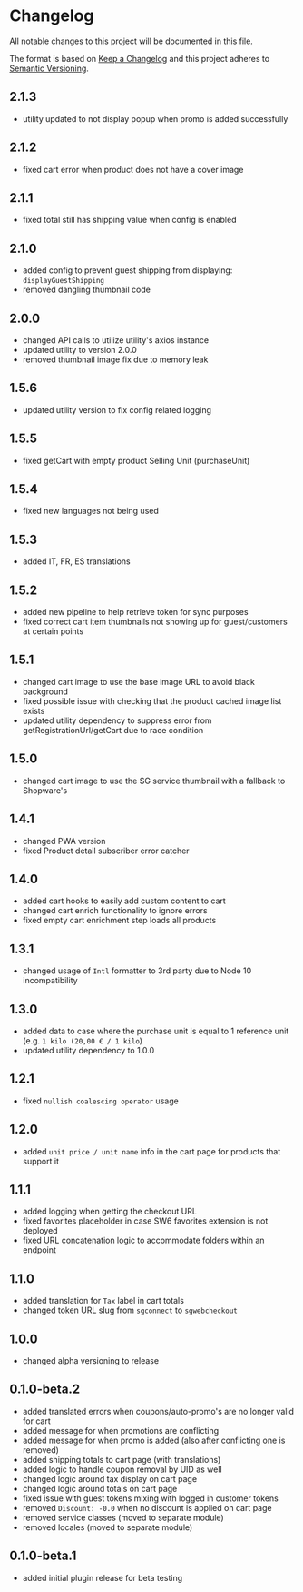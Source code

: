 # Changelog

All notable changes to this project will be documented in this file.

The format is based on [Keep a Changelog](http://keepachangelog.com/) and this project adheres
to [Semantic Versioning](http://semver.org/).

## 2.1.3

- utility updated to not display popup when promo is added successfully

## 2.1.2

- fixed cart error when product does not have a cover image

## 2.1.1

- fixed total still has shipping value when config is enabled

## 2.1.0

- added config to prevent guest shipping from displaying: `displayGuestShipping`
- removed dangling thumbnail code

## 2.0.0

- changed API calls to utilize utility's axios instance
- updated utility to version 2.0.0
- removed thumbnail image fix due to memory leak

## 1.5.6

- updated utility version to fix config related logging

## 1.5.5

- fixed getCart with empty product Selling Unit (purchaseUnit)

## 1.5.4

- fixed new languages not being used

## 1.5.3

- added IT, FR, ES translations

## 1.5.2

- added new pipeline to help retrieve token for sync purposes
- fixed correct cart item thumbnails not showing up for guest/customers at certain points

## 1.5.1

- changed cart image to use the base image URL to avoid black background
- fixed possible issue with checking that the product cached image list exists
- updated utility dependency to suppress error from getRegistrationUrl/getCart due to race condition

## 1.5.0

- changed cart image to use the SG service thumbnail with a fallback to Shopware's

## 1.4.1

- changed PWA version
- fixed Product detail subscriber error catcher

## 1.4.0

- added cart hooks to easily add custom content to cart
- changed cart enrich functionality to ignore errors
- fixed empty cart enrichment step loads all products

## 1.3.1

- changed usage of `Intl` formatter to 3rd party due to Node 10 incompatibility

## 1.3.0

- added data to case where the purchase unit is equal to 1 reference unit (e.g. `1 kilo (20,00 € / 1 kilo`)
- updated utility dependency to 1.0.0

## 1.2.1

- fixed `nullish coalescing operator` usage

## 1.2.0

- added `unit price / unit name` info in the cart page for products that support it

## 1.1.1

- added logging when getting the checkout URL
- fixed favorites placeholder in case SW6 favorites extension is not deployed
- fixed URL concatenation logic to accommodate folders within an endpoint

## 1.1.0

- added translation for `Tax` label in cart totals
- changed token URL slug from `sgconnect` to `sgwebcheckout`

## 1.0.0

- changed alpha versioning to release

## 0.1.0-beta.2

- added translated errors when coupons/auto-promo's are no longer valid for cart
- added message for when promotions are conflicting
- added message for when promo is added (also after conflicting one is removed)
- added shipping totals to cart page (with translations)
- added logic to handle coupon removal by UID as well
- changed logic around tax display on cart page
- changed logic around totals on cart page
- fixed issue with guest tokens mixing with logged in customer tokens
- removed `Discount: -0.0` when no discount is applied on cart page
- removed service classes (moved to separate module)
- removed locales (moved to separate module)

## 0.1.0-beta.1

- added initial plugin release for beta testing
